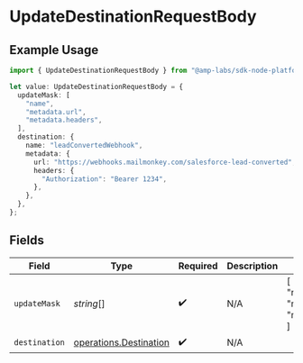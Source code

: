 # UpdateDestinationRequestBody

## Example Usage

```typescript
import { UpdateDestinationRequestBody } from "@amp-labs/sdk-node-platform/models/operations";

let value: UpdateDestinationRequestBody = {
  updateMask: [
    "name",
    "metadata.url",
    "metadata.headers",
  ],
  destination: {
    name: "leadConvertedWebhook",
    metadata: {
      url: "https://webhooks.mailmonkey.com/salesforce-lead-converted",
      headers: {
        "Authorization": "Bearer 1234",
      },
    },
  },
};
```

## Fields

| Field                                                            | Type                                                             | Required                                                         | Description                                                      | Example                                                          |
| ---------------------------------------------------------------- | ---------------------------------------------------------------- | ---------------------------------------------------------------- | ---------------------------------------------------------------- | ---------------------------------------------------------------- |
| `updateMask`                                                     | *string*[]                                                       | :heavy_check_mark:                                               | N/A                                                              | [<br/>"name",<br/>"metadata.url",<br/>"metadata.headers"<br/>]   |
| `destination`                                                    | [operations.Destination](../../models/operations/destination.md) | :heavy_check_mark:                                               | N/A                                                              |                                                                  |